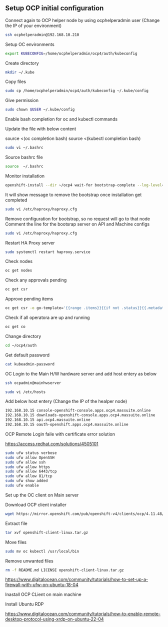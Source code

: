 ## Setup OCP initial configuration

Connect again to OCP helper node by using ocphelperadmin user (Change the IP of your environment)

```sh
ssh ocphelperadmin@192.168.10.210
```

Setup OC environments

```sh
export KUBECONFIG=/home/ocphelperadmin/ocp4/auth/kubeconfig
```

Create directory

```sh
mkdir ~/.kube
```


Copy files

```sh
sudo cp /home/ocphelperadmin/ocp4/auth/kubeconfig ~/.kube/config
```

Give permission

```sh
sudo chown $USER ~/.kube/config
```

Enable bash completion for oc and kubectl commands

Update the file with below content 

source <(oc completion bash)
source <(kubectl completion bash)

```sh
sudo vi ~/.bashrc
```

Source bashrc file

```sh
source  ~/.bashrc
```
Monitor installation

```sh
openshift-install --dir ~/ocp4 wait-for bootstrap-complete --log-level=debug
```

It will show message to remove the bootstrap once installation get completed

```sh
sudo vi /etc/haproxy/haproxy.cfg
```

Remove configuration for bootstrap, so no request will go to that node
Comment the line for the bootsrap server on API and Machine configs
```sh
sudo vi /etc/haproxy/haproxy.cfg
```

Restart HA Proxy server

```sh
sudo systemctl restart haproxy.service
```

Check nodes

```sh
oc get nodes
```

Check any approvals pending

```sh
oc get csr
```

Approve pending items

```sh
oc get csr -o go-template='{{range .items}}{{if not .status}}{{.metadata.name}}{{"\n"}}{{end}}{{end}}' | xargs oc adm certificate approve
```

Check if all operatora are up and running

```sh
oc get co
```

Change directory

```sh
cd ~/ocp4/auth
```

Get default password

```sh
cat kubeadmin-password
```

OC Login to the Main H/W hardware server and add host entery as below

```sh
ssh ocpadmin@mainhwserver
```

```sh
sudo vi /etc/hosts
```

Add below host entery (Change the IP of the healper node)

```sh
192.168.10.15 console-openshift-console.apps.ocp4.massuite.online
192.168.10.15 downloads-openshift-console.apps.ocp4.massuite.online
192.168.10.15 api.ocp4.massuite.online
192.168.10.15 oauth-openshift.apps.ocp4.massuite.online
```

OCP Remote Login faile with certificate error solution

https://access.redhat.com/solutions/4505101

```sh
sudo ufw status verbose
sudo ufw allow OpenSSH
sudo ufw allow ssh
sudo ufw allow https
sudo ufw allow 6443/tcp
sudo ufw allow 81/tcp
sudo ufw show added
sudo ufw enable
```

Set up the OC client on Main server 

Download OCP client installer

```sh
wget https://mirror.openshift.com/pub/openshift-v4/clients/ocp/4.11.48/openshift-client-linux.tar.gz
```

Extract file

```sh
tar xvf openshift-client-linux.tar.gz
```

Move files

```sh
sudo mv oc kubectl /usr/local/bin
```

Remove unwanted files

```sh
rm -f README.md LICENSE openshift-client-linux.tar.gz
```

https://www.digitalocean.com/community/tutorials/how-to-set-up-a-firewall-with-ufw-on-ubuntu-18-04


Inastall OCP CLient on main machine




Install Ubuntu RDP

https://www.digitalocean.com/community/tutorials/how-to-enable-remote-desktop-protocol-using-xrdp-on-ubuntu-22-04

